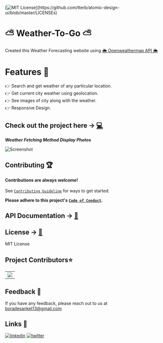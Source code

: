 [![MIT License](https://img.shields.io/apm/l/atomic-design-ui.svg?)](https://github.com/tterb/atomic-design-ui/blob/master/LICENSEs)
 # ⛅️ Weather-To-Go ⛅️

Created this Weather Forecasting website using <a href="https://openweathermap.org/api">🌦 Openweathermap API 🌦</a>

# Features 🌟
👉 Search and get weather of any particular location. <br> 
👉 Get current city weather using geolocation. <br>
👉 See images of city along with the weather. <br>
👉 Responsive Design. <br>


## Check out the project here -> [💻](https://sanket1308-weather-app.netlify.app/)

***Weather Fetching Method Display Photos***

![Screenshot](assets/Demo.jpeg)

## Contributing 🏆

#### Contributions are always welcome!

See [`Contributing Guideline`](https://github.com/Sanket1308/Weather-App/blob/main/contributing.md) for ways to get started.

**Please adhere to this project's [`Code of Conduct`](https://github.com/Sanket1308/Weather-App/blob/main/code-of-conduct.md).**


## API Documentation -> [📃](https://openweathermap.org/api)


## License -> [📱](https://choosealicense.com/licenses/mit/)

MIT License

<h2>Project Contributors⭐</h2> 

  <a name = "contributors"></a>
<table align="center">
<tr>
<td>
<a href="https://github.com/Sanket1308/Weather-App/graphs/contributors" align="center">
  <img src="https://contrib.rocks/image?repo=Sanket1308/Weather-App" /> 
</a>
</td>
</tr>
</table>


## Feedback 🙋‍
If you have any feedback, please reach out to us at <a src="mailto:boradesanket13@gmail.com">boradesanket13@gmail.com</a>

## Links 🔗
[![linkedin](https://img.shields.io/badge/linkedin-0A66C2?style=for-the-badge&logo=linkedin&logoColor=white)](https://www.linkedin.com/in/boradesankt13)
[![twitter](https://img.shields.io/badge/twitter-1DA1F2?style=for-the-badge&logo=twitter&logoColor=white)](https://twitter.com/boradesanket13)


